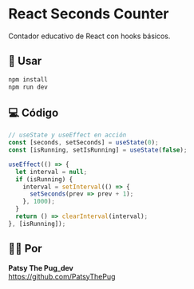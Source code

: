 # React Seconds Counter

Contador educativo de React con hooks básicos.

## 🚀 Usar

```bash
npm install
npm run dev
```

## 💻 Código

```javascript
// useState y useEffect en acción
const [seconds, setSeconds] = useState(0);
const [isRunning, setIsRunning] = useState(false);

useEffect(() => {
  let interval = null;
  if (isRunning) {
    interval = setInterval(() => {
      setSeconds(prev => prev + 1);
    }, 1000);
  }
  return () => clearInterval(interval);
}, [isRunning]);
```

## 👩‍💻 Por

**Patsy The Pug_dev**  
https://github.com/PatsyThePug